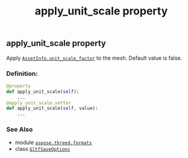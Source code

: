 ﻿---
title: apply_unit_scale property
second_title: Aspose.3D for Python via .NET API References
description: 
type: docs
weight: 30
url: /aspose.threed.formats/gltfsaveoptions/apply_unit_scale/
is_root: false
---

## apply_unit_scale property


Apply [`AssetInfo.unit_scale_factor`](/3d/python-net/aspose.threed/assetinfo#unit_scale_factor) to the mesh.
Default value is false.
### Definition:
```python
@property
def apply_unit_scale(self):
    ...
@apply_unit_scale.setter
def apply_unit_scale(self, value):
    ...
```

### See Also
* module [`aspose.threed.formats`](../../)
* class [`GltfSaveOptions`](/3d/python-net/aspose.threed.formats/gltfsaveoptions)
